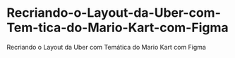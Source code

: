 # Recriando-o-Layout-da-Uber-com-Tem-tica-do-Mario-Kart-com-Figma
Recriando o Layout da Uber com Temática do Mario Kart com Figma
